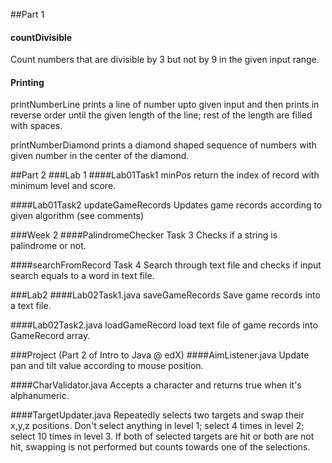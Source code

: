 ##Part 1
#### countDivisible
Count numbers that are divisible by 3 but not by 9 in the given input range.

#### Printing
printNumberLine prints a line of number upto given input and then prints in reverse order until the given length of the line; rest of the length are filled with spaces.

printNumberDiamond prints a diamond shaped sequence of numbers with given number in the center of the diamond.

##Part 2
###Lab 1
####Lab01Task1 minPos
return the index of record with minimum level and score.

####Lab01Task2 updateGameRecords
Updates game records according to given algorithm (see comments)

###Week 2
####PalindromeChecker Task 3
Checks if a string is palindrome or not.

####searchFromRecord Task 4
Search through text file and checks if input search equals to a word in text file.

###Lab2
####Lab02Task1.java saveGameRecords
Save game records into a text file.

####Lab02Task2.java loadGameRecord
load text file of game records into GameRecord array.

###Project (Part 2 of Intro to Java @ edX)
####AimListener.java
Update pan and tilt value according to mouse position.

####CharValidator.java
Accepts a character and returns true when it's alphanumeric.

####TargetUpdater.java
Repeatedly selects two targets and swap their x,y,z positions. Don't select anything in level 1; select 4 times in level 2; select 10 times in level 3. If both of selected targets are hit or both are not  hit, swapping is not performed but counts towards one of the selections.

